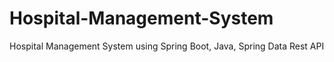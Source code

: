 # Hospital-Management-System
Hospital Management System using Spring Boot, Java, Spring Data Rest API
